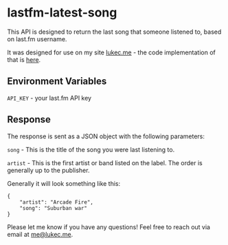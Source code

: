 # lastfm-latest-song

This API is designed to return the last song that someone listened to, based on last.fm username.

It was designed for use on my site [lukec.me](https://lukec.me.me) - the code implementation of that is [here](https://github.com/lukec11/lukec.me/blame/86c9df5672e57f2c718d88f9a67ed45d432c072f/index.html#L53-59).

## Environment Variables
`API_KEY` - your last.fm API key


## Response
The response is sent as a JSON object with the following parameters:

`song` - This is the title of the song you were last listening to.

`artist` - This is the first artist or band listed on the label. The order is generally up to the publisher.

Generally it will look something like this:
```
{
    "artist": "Arcade Fire",
    "song": "Suburban war"
}
```

Please let me know if you have any questions! Feel free to reach out via email at [me@lukec.me](me@lukc.me).